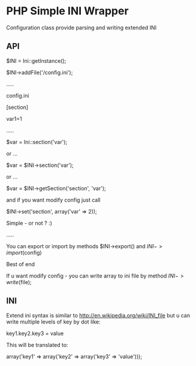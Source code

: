 PHP Simple INI Wrapper
==============

Configuration class provide parsing and writing extended INI

API
--------------
$INI = Ini::getInstance();

$INI->addFile('/config.ini');

.....

config.ini

[section]

var1=1

.....

$var = Ini::section('var');

or ...

$var = $INI->section('var');

or ...

$var = $INI->getSection('section', 'var');

and if you want modify config just call

$INI->set('section', array('var' => 2));

Simple - or not ? :)

.....

You can export or import by methods $INI->export() and $INI->import ($config)

Best of end

If u want modify config - you can write array to ini file by method $INI->write($file);

INI
--------------
Extend ini syntax is similar to http://en.wikipedia.org/wiki/INI_file but u 
can write multiple levels of key by dot like: 

key1.key2.key3 = value

This will be translated to:

array('key1' => array('key2' => array('key3' => 'value')));
